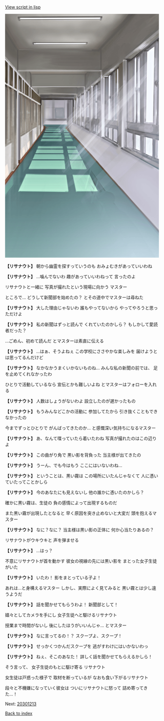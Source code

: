 [View script in lisp](../scripts/20301212.txt)

![corridor_daytime.png](../images/backgrounds/corridor_daytime.png)

**【リサナウト】**
朝から幽霊を探すっていうのも
おみょむきがあっていいわね

**【リサナウト】**
…噛んでないわ
趣があっていいわねって
言ったのよ

リサナウトと一緒に
写真が撮れたという現場に向かう
マスター

ところで…
どうして新聞部を始めたの？
とその道中でマスターは尋ねた

**【リサナウト】**
大した理由じゃないわ
誰もやってないから
やってやろうと思っただけよ

**【リサナウト】**
私の新聞はずっと読んで
くれていたのかしら？
もしかして愛読者だった？

…ごめん、初めて読んだ
とマスターは素直に伝える

**【リサナウト】**
…はぁ、そうよねぇ
この学校にささやかな楽しみを
届けようとは思ってるんだけど

**【リサナウト】**
なかなかうまくいかないものね…
みんな私の新聞の前では、
足を止めてくれなかったわ

ひとりで活動しているなら
宣伝とかも難しいよね
とマスターはフォローを入れる

**【リサナウト】**
人数はしょうがないわよ
設立したのが遅かったもの

**【リサナウト】**
もうみんなどこかの活動に
参加してたから
引き抜くこともできなかったの

今までずっとひとりで
がんばってきたのか…
と感慨深い気持ちになるマスター

**【リサナウト】**
あ、なんて喋っていたら着いたわね
写真が撮れたのはこの辺りよ

**【リサナウト】**
この曲がり角で
黒い影を背負った
当主様が出てきたの

**【リサナウト】**
うーん、でも今はもう
ここにはいないわね…

**【リサナウト】**
ということは、黒い霧は
この場所にいたんじゃなくて
人に憑いていたってことかしら

**【リサナウト】**
今のあなたにも見えないし
他の誰かに憑いたのかしら？

確かに黒い霧は、生徒の
負の感情によって出現するものだ

また黒い霧が出現したとなると
早く原因を突き止めないと大変だ
頭を抱えるマスター

**【リサナウト】**
なに？なに？
当主様は黒い影の正体に
何か心当たりあるの？

リサナウトがウキウキと
声を弾ませる

**【リサナウト】**
…はっ？

不意にリサナウトが首を動かす
彼女の視線の先には黒い影を
まとった女子生徒がいた

**【リサナウト】**
いたわ！
影をまとっている子よ！

あれは…と身構えるマスター
しかし、実際によく見てみると
黒い霧とは少し違うようだ

**【リサナウト】**
話を聞かせてもらうわよ！
新聞部として！

嬉々としてカメラを手にし
女子生徒へと駆けるリサナウト

授業まで時間がないし
後にしたほうがいいんじゃ…
とマスター

**【リサナウト】**
なに言ってるの！？
スクープよ、スクープ！

**【リサナウト】**
せっかくつかんだスクープを
逃がすわけにはいかないわっ

**【リサナウト】**
ねぇ、そこのあなた！
詳しく話を聞かせてもらえるかしら！

そう言って、
女子生徒のもとに駆け寄る
リサナウト

女生徒は戸惑った様子で
取材を断っているが
なおも食い下がるリサナウト

段々と不機嫌になっていく彼女は
ついにリサナウトに怒って
詰め寄ってきた…！

Next: [20301213](20301213.md)

[Back to index](index.md)
